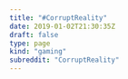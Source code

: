 ```yaml
---
title: "#CorruptReality"
date: 2019-01-02T21:30:35Z
draft: false
type: page
kind: "gaming"
subreddit: "CorruptReality"
---
```

